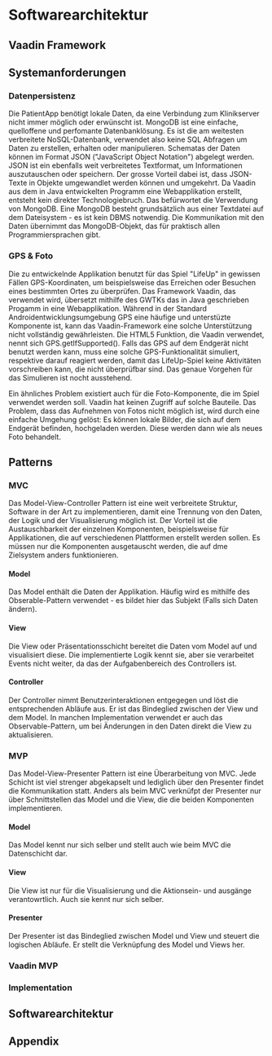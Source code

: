 # Softwarearchitektur
## Vaadin Framework
## Systemanforderungen
### Datenpersistenz

Die PatientApp benötigt lokale Daten, da eine Verbindung zum Klinikserver nicht immer möglich oder erwünscht ist. MongoDB ist eine einfache, quelloffene und perfomante Datenbanklösung. Es ist die am weitesten verbreitete NoSQL-Datenbank, verwendet also keine SQL Abfragen um Daten zu erstellen, erhalten oder manipulieren. Schematas der Daten können im Format JSON ("JavaScript Object Notation") abgelegt werden. JSON ist ein ebenfalls weit verbreitetes Textformat, um Informationen auszutauschen oder speichern. Der grosse Vorteil dabei ist, dass JSON-Texte in Objekte umgewandlet werden können und umgekehrt. Da Vaadin aus dem in Java entwickelten Programm eine Webapplikation erstellt, entsteht kein direkter Technologiebruch. Das befürwortet die Verwendung von MongoDB. Eine MongoDB besteht grundsätzlich aus einer Textdatei auf dem Dateisystem - es ist kein DBMS notwendig. Die Kommunikation mit den Daten übernimmt das MongoDB-Objekt, das für praktisch allen Programmiersprachen gibt.  

### GPS & Foto

Die zu entwickelnde Applikation benutzt für das Spiel "LifeUp" in gewissen Fällen GPS-Koordinaten, um beispielsweise das Erreichen oder Besuchen eines bestimmten Ortes zu überprüfen. Das Framework Vaadin, das verwendet wird, übersetzt mithilfe des GWTKs das in Java geschrieben Progamm in eine Webapplikation. Während in der Standard Androidentwicklungsumgebung GPS eine häufige und unterstüzte Komponente ist, kann das Vaadin-Framework eine solche Unterstützung nicht vollständig gewährleisten. Die HTML5 Funktion, die Vaadin verwendet, nennt sich GPS.getIfSupported(). Falls das GPS auf dem Endgerät nicht benutzt werden kann, muss eine solche GPS-Funktionalität simuliert, respektive darauf reagiert werden, damit das LifeUp-Spiel keine Aktivitäten vorschreiben kann, die nicht überprüfbar sind. Das genaue Vorgehen für das Simulieren ist nocht ausstehend.

Ein ähnliches Problem existiert auch für die Foto-Komponente, die im Spiel verwendet werden soll. Vaadin hat keinen Zugriff auf solche Bauteile. Das Problem, dass das Aufnehmen von Fotos nicht möglich ist, wird durch eine einfache Umgehung gelöst: Es können lokale Bilder, die sich auf dem Endgerät befinden, hochgeladen werden. Diese werden dann wie als neues Foto behandelt. 
 
 
## Patterns
### MVC
Das Model-View-Controller Pattern ist eine weit verbreitete Struktur, Software in der Art zu implementieren, damit eine Trennung von den Daten, der Logik und der Visualisierung möglich ist. Der Vorteil ist die Austauschbarkeit der einzelnen Komponenten, beispielsweise für Applikationen, die auf verschiedenen Plattformen erstellt werden sollen. Es müssen nur die Komponenten ausgetauscht werden, die auf dme Zielsystem anders funktionieren.
#### Model
Das Model enthält die Daten der Applikation. Häufig wird es mithilfe des Obserable-Pattern verwendet - es bildet hier das Subjekt (Falls sich Daten ändern).
#### View
Die View oder Präsentationsschicht bereitet die Daten vom Model auf und visualisiert diese. Die implementierte Logik kennt sie, aber sie verarbeitet Events nicht weiter, da das der Aufgabenbereich des Controllers ist. 
#### Controller
Der Controller nimmt Benutzerinteraktionen entgegegen und löst die entsprechenden Abläufe aus. Er ist das Bindeglied zwischen der View und dem Model. In manchen Implementation verwendet er auch das Observable-Pattern, um bei Änderungen in den Daten direkt die View zu aktualisieren. 

### MVP
Das Model-View-Presenter Pattern ist eine Überarbeitung von MVC. Jede Schicht ist viel strenger abgekapselt und lediglich über den Presenter findet die Kommunikation statt. Anders als beim MVC verknüfpt der Presenter nur über Schnittstellen das Model und die View, die die beiden Komponenten implementieren. 
#### Model
Das Model kennt nur sich selber und stellt auch wie beim MVC die Datenschicht dar. 
#### View
Die View ist nur für die Visualisierung und die Aktionsein- und ausgänge verantowrtlich. Auch sie kennt nur sich selber. 
#### Presenter
Der Presenter ist das Bindeglied zwischen Model und View und steuert die logischen Abläufe. Er stellt die Verknüpfung des Model und Views her.
### Vaadin MVP
### Implementation

## Softwarearchitektur
## Appendix
